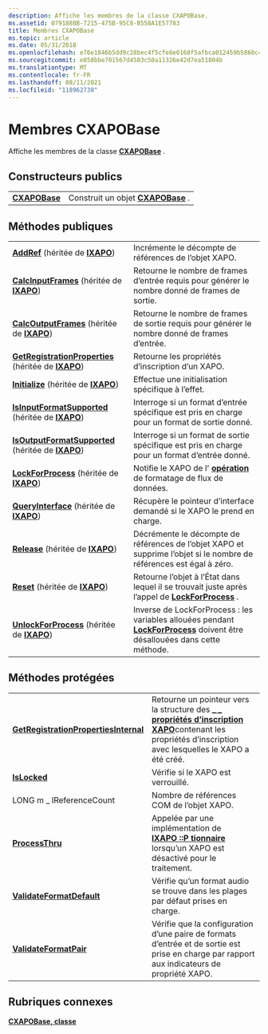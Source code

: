 ```yaml
---
description: Affiche les membres de la classe CXAPOBase.
ms.assetid: 0791888B-7215-475B-95C8-B558A1E57783
title: Membres CXAPOBase
ms.topic: article
ms.date: 05/31/2018
ms.openlocfilehash: e76e1846b5dd9c28bec4f5cfe8e0168f5afbca012459b5860c4a5e23c610f6ee
ms.sourcegitcommit: e858bbe701567d4583c50a11326e42d7ea51804b
ms.translationtype: MT
ms.contentlocale: fr-FR
ms.lasthandoff: 08/11/2021
ms.locfileid: "118962738"
---
```

# <a name="cxapobase-members"></a>Membres CXAPOBase

Affiche les membres de la classe [**CXAPOBase**](/windows/desktop/api/XAPOBase/nl-xapobase-cxapobase) .

## <a name="public-constructors"></a>Constructeurs publics



|                                |                                                     |
|--------------------------------|-----------------------------------------------------|
| [**CXAPOBase**](/windows/desktop/api/XAPOBase/nl-xapobase-cxapobase) | Construit un objet [**CXAPOBase**](/windows/desktop/api/XAPOBase/nl-xapobase-cxapobase) . |



 

## <a name="public-methods"></a>M&#233;thodes publiques



|                                                                                                                        |                                                                                                                                                                  |
|------------------------------------------------------------------------------------------------------------------------|------------------------------------------------------------------------------------------------------------------------------------------------------------------|
| [**AddRef**](/previous-versions/windows/desktop/legacy/ee418448(v=vs.85)) (héritée de [**IXAPO**](/windows/desktop/api/XAPO/nn-xapo-ixapo))                                   | Incrémente le décompte de références de l’objet XAPO.<br/>                                                                                                         |
| [**CalcInputFrames**](/windows/win32/api/xapo/nf-xapo-ixapo-calcinputframes) (héritée de [**IXAPO**](/windows/desktop/api/XAPO/nn-xapo-ixapo))                     | Retourne le nombre de frames d’entrée requis pour générer le nombre donné de frames de sortie.<br/>                                                            |
| [**CalcOutputFrames**](/windows/win32/api/xapo/nf-xapo-ixapo-calcoutputframes) (héritée de [**IXAPO**](/windows/desktop/api/XAPO/nn-xapo-ixapo))                   | Retourne le nombre de frames de sortie requis pour générer le nombre donné de frames d’entrée.<br/>                                                            |
| [**GetRegistrationProperties**](/windows/win32/api/xapo/nf-xapo-ixapo-getregistrationproperties) (héritée de [**IXAPO**](/windows/desktop/api/XAPO/nn-xapo-ixapo)) | Retourne les propriétés d’inscription d’un XAPO.<br/>                                                                                                       |
| [**Initialize**](/windows/win32/api/xapo/nf-xapo-ixapo-initialize) (héritée de [**IXAPO**](/windows/desktop/api/XAPO/nn-xapo-ixapo))                               | Effectue une initialisation spécifique à l’effet.<br/>                                                                                                          |
| [**IsInputFormatSupported**](/windows/win32/api/xapo/nf-xapo-ixapo-isinputformatsupported) (héritée de [**IXAPO**](/windows/desktop/api/XAPO/nn-xapo-ixapo))       | Interroge si un format d’entrée spécifique est pris en charge pour un format de sortie donné.<br/>                                                                            |
| [**IsOutputFormatSupported**](/windows/win32/api/xapo/nf-xapo-ixapo-isoutputformatsupported) (héritée de [**IXAPO**](/windows/desktop/api/XAPO/nn-xapo-ixapo))     | Interroge si un format de sortie spécifique est pris en charge pour un format d’entrée donné.<br/>                                                                            |
| [**LockForProcess**](/windows/win32/api/xapo/nf-xapo-ixapo-lockforprocess) (héritée de [**IXAPO**](/windows/desktop/api/XAPO/nn-xapo-ixapo))                       | Notifie le XAPO de l' [**opération**](/windows/win32/api/xapo/nf-xapo-ixapo-process) de formatage de flux de données.<br/>                                                             |
| [**QueryInterface**](/previous-versions/windows/desktop/legacy/ee418457(v=vs.85)) (héritée de [**IXAPO**](/windows/desktop/api/XAPO/nn-xapo-ixapo))                   | Récupère le pointeur d’interface demandé si le XAPO le prend en charge.<br/>                                                                                    |
| [**Release**](/previous-versions/windows/desktop/legacy/ee418458(v=vs.85)) (héritée de [**IXAPO**](/windows/desktop/api/XAPO/nn-xapo-ixapo))                                 | Décrémente le décompte de références de l’objet XAPO et supprime l’objet si le nombre de références est égal à zéro.<br/>                                             |
| [**Reset**](/windows/win32/api/xapo/nf-xapo-ixapo-reset) (héritée de [**IXAPO**](/windows/desktop/api/XAPO/nn-xapo-ixapo))                                         | Retourne l’objet à l’État dans lequel il se trouvait juste après l’appel de [**LockForProcess**](/windows/win32/api/xapo/nf-xapo-ixapo-lockforprocess) .<br/>                             |
| [**UnlockForProcess**](/windows/win32/api/xapo/nf-xapo-ixapo-unlockforprocess) (héritée de [**IXAPO**](/windows/desktop/api/XAPO/nn-xapo-ixapo))                   | Inverse de LockForProcess : les variables allouées pendant [**LockForProcess**](/windows/win32/api/xapo/nf-xapo-ixapo-lockforprocess) doivent être désallouées dans cette méthode.<br/> |



 

## <a name="protected-methods"></a>Méthodes protégées



|                                                                                          |                                                                                                                                                                                         |
|------------------------------------------------------------------------------------------|-----------------------------------------------------------------------------------------------------------------------------------------------------------------------------------------|
| [**GetRegistrationPropertiesInternal**](/windows/win32/api/xapobase/nf-xapobase-cxapobase-getregistrationpropertiesinternal) | Retourne un pointeur vers la structure des [**\_ \_ propriétés d’inscription XAPO**](/windows/desktop/api/xapo/ns-xapo-xapo_registration_properties)contenant les propriétés d’inscription avec lesquelles le XAPO a été créé.<br/> |
| [**IsLocked**](/windows/win32/api/xapobase/nf-xapobase-cxapobase-islocked)                                                   | Vérifie si le XAPO est verrouillé.<br/>                                                                                                                                                |
| LONG m \_ lReferenceCount<br/>                                                       | Nombre de références COM de l’objet XAPO.<br/>                                                                                                                                       |
| [**ProcessThru**](/windows/win32/api/xapobase/nf-xapobase-cxapobase-processthru)                                             | Appelée par une implémentation de [**IXAPO ::P tionnaire**](/windows/win32/api/xapo/nf-xapo-ixapo-process) lorsqu’un XAPO est désactivé pour le traitement.<br/>                                                  |
| [**ValidateFormatDefault**](/windows/win32/api/xapobase/nf-xapobase-cxapobase-validateformatdefault)                         | Vérifie qu’un format audio se trouve dans les plages par défaut prises en charge.<br/>                                                                                                     |
| [**ValidateFormatPair**](/windows/win32/api/xapobase/nf-xapobase-cxapobase-validateformatpair)                               | Vérifie que la configuration d’une paire de formats d’entrée et de sortie est prise en charge par rapport aux indicateurs de propriété XAPO.<br/>                                                            |



 

## <a name="related-topics"></a>Rubriques connexes

<dl> <dt>

[**CXAPOBase, classe**](/windows/desktop/api/XAPOBase/nl-xapobase-cxapobase)
</dt> </dl>

 

 
